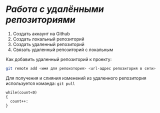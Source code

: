 # ***Работа с удалёнными репозиториями***
1. Создать аккаунт на Github
2. Создать локальный репозиторий
3. Создать удаленный репозиторий
4. Связать удаленный репозиторий с локальным

Как добавить удаленный репозиторий к проекту:
```Bash
git remote add <имя для репоизтория> <url-адрес репозитория в сети>
```
Для получения и слияния изменений из удаленного репозитория используется команда: `git pull`
```
while(count<0)
{
  count++:
}
```
